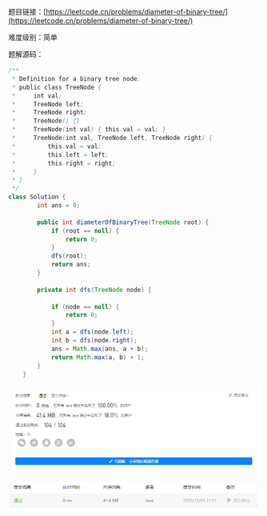 题目链接：[https://leetcode.cn/problems/diameter-of-binary-tree/](https://leetcode.cn/problems/diameter-of-binary-tree/)

难度级别：简单

题解源码：

```java
/**
 * Definition for a binary tree node.
 * public class TreeNode {
 *     int val;
 *     TreeNode left;
 *     TreeNode right;
 *     TreeNode() {}
 *     TreeNode(int val) { this.val = val; }
 *     TreeNode(int val, TreeNode left, TreeNode right) {
 *         this.val = val;
 *         this.left = left;
 *         this.right = right;
 *     }
 * }
 */
class Solution {
        int ans = 0;

        public int diameterOfBinaryTree(TreeNode root) {
            if (root == null) {
                return 0;
            }
            dfs(root);
            return ans;
        }

        private int dfs(TreeNode node) {

            if (node == null) {
                return 0;
            }
            int a = dfs(node.left);
            int b = dfs(node.right);
            ans = Math.max(ans, a + b);
            return Math.max(a, b) + 1;
        }
    }
```

![image-20221203215322661](resources/543.leetcode.%E4%BA%8C%E5%8F%89%E6%A0%91%E7%9A%84%E7%9B%B4%E5%BE%84.assets/image-20221203215322661.png)